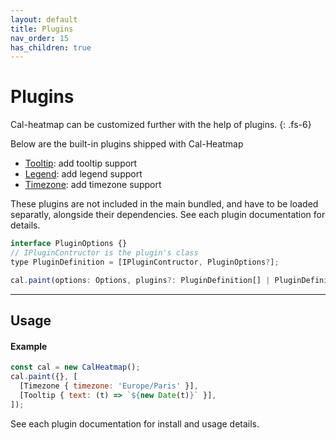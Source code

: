 ```yaml
---
layout: default
title: Plugins
nav_order: 15
has_children: true
---
```


# Plugins

Cal-heatmap can be customized further with the help of plugins.
{: .fs-6}

Below are the built-in plugins shipped with Cal-Heatmap

- [Tooltip](/plugins/tooltip): add tooltip support
- [Legend](/plugins/legend): add legend support
- [Timezone](/plugins/timezone): add timezone support

These plugins are not included in the main bundled, and have to be loaded
separatly, alongside their dependencies. See each plugin documentation for details.

```js
interface PluginOptions {}
// IPluginContructor is the plugin's class
type PluginDefinition = [IPluginContructor, PluginOptions?];

cal.paint(options: Options, plugins?: PluginDefinition[] | PluginDefinition),
```

<hr />

## Usage

#### Example

```js
const cal = new CalHeatmap();
cal.paint({}, [
  [Timezone { timezone: 'Europe/Paris' }],
  [Tooltip { text: (t) => `${new Date(t)}` }],
]);
```

See each plugin documentation for install and usage details.
